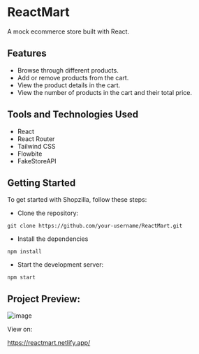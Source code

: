 # ReactMart
A mock ecommerce store built with React.

## Features
* Browse through different products.
* Add or remove products from the cart.
* View the product details in the cart.
* View the number of products in the cart and their total price.

## Tools and Technologies Used
* React 
* React Router 
* Tailwind CSS 
* Flowbite 
* FakeStoreAPI

## Getting Started
To get started with Shopzilla, follow these steps:

* Clone the repository:

```
git clone https://github.com/your-username/ReactMart.git
```

* Install the dependencies
```
npm install
```

* Start the development server:
```
npm start
```

## Project Preview:

![image](https://github.com/user-attachments/assets/a7bb9dd2-d3f8-4a61-9af6-e630c4f46a15)

View on:

https://reactmart.netlify.app/
